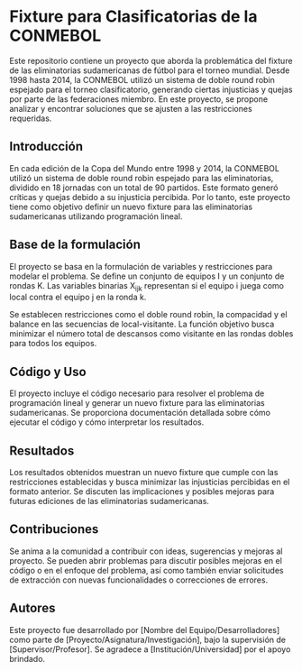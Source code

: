 # Fixture para Clasificatorias de la CONMEBOL

Este repositorio contiene un proyecto que aborda la problemática del fixture de las eliminatorias sudamericanas de fútbol para el torneo mundial. Desde 1998 hasta 2014, la CONMEBOL utilizó un sistema de doble round robin espejado para el torneo clasificatorio, generando ciertas injusticias y quejas por parte de las federaciones miembro. En este proyecto, se propone analizar y encontrar soluciones que se ajusten a las restricciones requeridas.

## Introducción

En cada edición de la Copa del Mundo entre 1998 y 2014, la CONMEBOL utilizó un sistema de doble round robin espejado para las eliminatorias, dividido en 18 jornadas con un total de 90 partidos. Este formato generó críticas y quejas debido a su injusticia percibida. Por lo tanto, este proyecto tiene como objetivo definir un nuevo fixture para las eliminatorias sudamericanas utilizando programación lineal.

## Base de la formulación

El proyecto se basa en la formulación de variables y restricciones para modelar el problema. Se define un conjunto de equipos I y un conjunto de rondas K. Las variables binarias X<sub>ijk</sub> representan si el equipo i juega como local contra el equipo j en la ronda k.

Se establecen restricciones como el doble round robin, la compacidad y el balance en las secuencias de local-visitante. La función objetivo busca minimizar el número total de descansos como visitante en las rondas dobles para todos los equipos.

## Código y Uso

El proyecto incluye el código necesario para resolver el problema de programación lineal y generar un nuevo fixture para las eliminatorias sudamericanas. Se proporciona documentación detallada sobre cómo ejecutar el código y cómo interpretar los resultados.

## Resultados

Los resultados obtenidos muestran un nuevo fixture que cumple con las restricciones establecidas y busca minimizar las injusticias percibidas en el formato anterior. Se discuten las implicaciones y posibles mejoras para futuras ediciones de las eliminatorias sudamericanas.

## Contribuciones

Se anima a la comunidad a contribuir con ideas, sugerencias y mejoras al proyecto. Se pueden abrir problemas para discutir posibles mejoras en el código o en el enfoque del problema, así como también enviar solicitudes de extracción con nuevas funcionalidades o correcciones de errores.

## Autores

Este proyecto fue desarrollado por [Nombre del Equipo/Desarrolladores] como parte de [Proyecto/Asignatura/Investigación], bajo la supervisión de [Supervisor/Profesor]. Se agradece a [Institución/Universidad] por el apoyo brindado.
